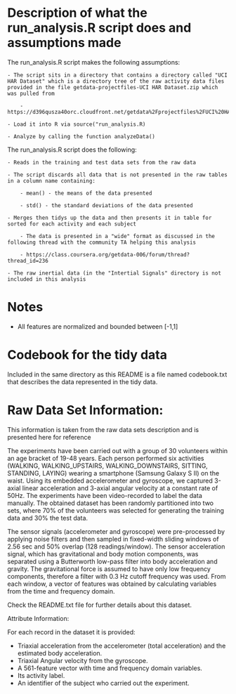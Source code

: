 Description of what the run_analysis.R script does and assumptions made
=======================================================================

The run_analysis.R script makes the following assumptions:

    - The script sits in a directory that contains a directory called "UCI HAR Dataset" which is a directory tree of the raw activity data files provided in the file getdata-projectfiles-UCI HAR Dataset.zip which was pulled from
    
        - https://d396qusza40orc.cloudfront.net/getdata%2Fprojectfiles%2FUCI%20HAR%20Dataset.zip  
        
    - Load it into R via source("run_analysis.R)
    
    - Analyze by calling the function analyzeData()
    

The run_analysis.R script does the following:

    - Reads in the training and test data sets from the raw data
    
    - The script discards all data that is not presented in the raw tables in a column name containing:
    
        - mean() - the means of the data presented
        
        - std() - the standard deviations of the data presented
        
    - Merges then tidys up the data and then presents it in table for sorted for each activity and each subject
    
        - The data is presented in a "wide" format as discussed in the following thread with the community TA helping this analysis
        
        - https://class.coursera.org/getdata-006/forum/thread?thread_id=236 
        
    - The raw inertial data (in the "Intertial Signals" directory is not included in this analysis
    

Notes
=====

- All features are normalized and bounded between [-1,1]  

Codebook for the tidy data
==========================

Included in the same directory as this README is a file named codebook.txt that describes the data represented in the tidy data.


Raw Data Set Information:
=========================

This information is taken from the raw data sets description and is presented here for reference

The experiments have been carried out with a group of 30 volunteers within an age bracket of 19-48 years. Each person performed six activities (WALKING, WALKING_UPSTAIRS, WALKING_DOWNSTAIRS, SITTING, STANDING, LAYING) wearing a smartphone (Samsung Galaxy S II) on the waist. Using its embedded accelerometer and gyroscope, we captured 3-axial linear acceleration and 3-axial angular velocity at a constant rate of 50Hz. The experiments have been video-recorded to label the data manually. The obtained dataset has been randomly partitioned into two sets, where 70% of the volunteers was selected for generating the training data and 30% the test data. 

The sensor signals (accelerometer and gyroscope) were pre-processed by applying noise filters and then sampled in fixed-width sliding windows of 2.56 sec and 50% overlap (128 readings/window). The sensor acceleration signal, which has gravitational and body motion components, was separated using a Butterworth low-pass filter into body acceleration and gravity. The gravitational force is assumed to have only low frequency components, therefore a filter with 0.3 Hz cutoff frequency was used. From each window, a vector of features was obtained by calculating variables from the time and frequency domain. 

Check the README.txt file for further details about this dataset.


Attribute Information:

For each record in the dataset it is provided: 
- Triaxial acceleration from the accelerometer (total acceleration) and the estimated body acceleration. 
- Triaxial Angular velocity from the gyroscope. 
- A 561-feature vector with time and frequency domain variables. 
- Its activity label. 
- An identifier of the subject who carried out the experiment.



